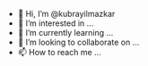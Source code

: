 - 👋 Hi, I’m @kubrayilmazkar
- 👀 I’m interested in ...
- 🌱 I’m currently learning ...
- 💞️ I’m looking to collaborate on ...
- 📫 How to reach me ...

<!---
kubrayilmazkar/kubrayilmazkar is a ✨ special ✨ repository because its `README.md` (this file) appears on your GitHub profile.
You can click the Preview link to take a look at your changes.
--->
